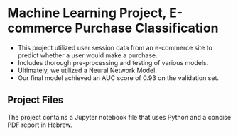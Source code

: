 # Machine Learning Project, E-commerce Purchase Classification

* This project utilized user session data from an e-commerce site to predict whether a user would make a purchase.
* Includes thorough pre-processing and testing of various models.
* Ultimately, we utilized a Neural Network Model.
* Our final model achieved an AUC score of 0.93 on the validation set.

## Project Files

The project contains a Jupyter notebook file that uses Python and a concise PDF report in Hebrew.



